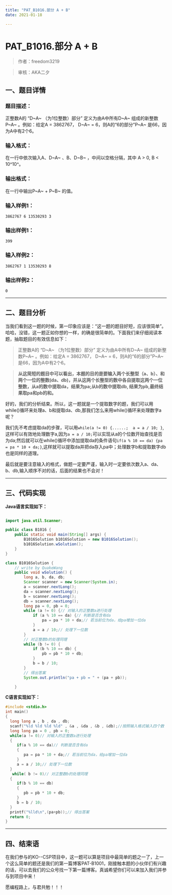```yaml
---
title: "PAT_B1016.部分 A + B"
date: 2021-01-18

---
```


# PAT_B1016.部分 A + B

>    作者：freedom3219

>    审核：AKA二夕


## 一、题目详情

### 题目描述：

正整数A的 “D~A~ （为1位整数）部分” 定义为由A中所有D~A~ 组成的新整数P~A~ 。例如：给定A = 3862767， D~A~ = 6，则A的“6的部分”P~A~ 是66，因为A中有2个6。

### 输入格式：

在一行中依次输入A、D~A~ 、B、D~B~ ，中间以空格分隔，其中 A > 0, B < 10^10^。

### 输出格式：

在一行中输出P~A~ + P~B~ 的值。

### 输入样例1：

```
3862767 6 13530293 3
```

### 输出样例1：

`399 `

### 输入样例2：

```
3862767 1 13530293 8
```

### 输出样例2：

`0 `

---

## 二、题目分析

当我们看到这一题的时候，第一印象应该是：“这一题的题目好短，应该很简单”。哈哈，没错，这一题正如你想的一样，的确是很简单的。下面我们来仔细阅读本题，抽取题目的有效信息如下：

>   正整数A的 “D~A~ （为1位整数）部分” 定义为由A中所有D~A~ 组成的新整数P~A~ 。例如：给定A = 3862767， D~A~ = 6，则A的“6的部分”P~A~ 是66，因为A中有2个6。

>   **从这简短的题目中可以看出，本题的目的是要输入两个长整型（a、b）、和两个一位的整数(da、db)，并从这两个长整型的数中各自提取这两个一位整数，从a的数中提取da，结果为pa;从b的数中提取db, 结果为pb,最终结果取pa和pb的和。**

好的，我们的分析结束。所以，这一题就是一个提取数字的题，我们可以用while()循环来处理a、b和提取da、db,那我们怎么来用while()循环来处理数字a呢？

我们先不考虑提取da的步骤，可以用`while(a != 0) {......;  a = a / 10; }`, 这样可以有效地处理数字a,因为`a = a / 10;`可以实现从a的个位数开始查找是否为da;然后就可以在while()循环中添加提取da的条件语句`if(a % 10 == da) {pa = pa * 10 + da;}`,这样就可以提取da并把da存入pa中；处理数字b和提取数字db也是同样的道理。

 最后就是要注意输入的格式，做题一定要严谨，输入时一定要依次数入a、da、b、db,输入顺序不对的话，后面的结果也不会对！
 
---

## 三、代码实现

**Java语言实现如下：**

```java

import java.util.Scanner;

public class B1016 {
    public static void main(String[] args) {
        B1016Solution b1016Solution = new B1016Solution();
        b1016Solution.wSolution();
    }
}

class B1016Solution {
    // write by QuakeWang
    public void wSolution() {
        long a, b, da, db;
        Scanner scanner = new Scanner(System.in);
        a = scanner.nextLong();
        da = scanner.nextLong();
        b = scanner.nextLong();
        db = scanner.nextLong();
        long pa = 0, pb = 0;
        while (a != 0) {// 对输入的正整数a进行处理
            if (a % 10 == da) {// 判断是否含有da
                pa = pa * 10 + da;// 若当前位为da，给pa增加一位da
            }
            a = a / 10;// 处理下一位数
        }
        // 对正整数b的处理同理
        while (b != 0) {
            if (b % 10 == db) {
                pb = pb * 10 + db;
            }
            b = b / 10;
        }
        // 得出答案
        System.out.println("pa + pb = " + (pa + pb));

    }

```

**C语言实现如下：**

```c
#include <stdio.h>
int main()
{   
  long long a , b , da , db;
  scanf("%ld %ld %ld %ld" , &a , &da , &b , &db);//按照输入格式输入四个数
  long long pa = 0 , pb = 0;
  while(a != 0)// 对输入的正整数a进行处理
  {
     if(a % 10 == da)// 判断是否含有da
     {
        pa = pa * 10 + da;// 若当前位为da，给pa增加一位da
     }
     a = a / 10;// 处理下一位数
  }
   while( b != 0)// 对正整数b的处理同理
  {
     if(b % 10 == db)
     {
        pb = pb * 10 + db;
     }
     b = b / 10;
  }
  printf("%lld\n",(pa+pb));// 得出答案
  return 0;
}
```


---

## 四、结束语

在我们参与的KO--CSP项目中，这一题可以算是项目中最简单的题之一了，上一个这么简单的题还是我们的第一篇博客PAT-B1001，刚接触本题的小伙伴们有兴趣的话，可以去我们的公众号找一下第一篇博客。真诚希望你们可以来加入我们并参与到项目中来！

愿编程路上，与君共勉！！！
